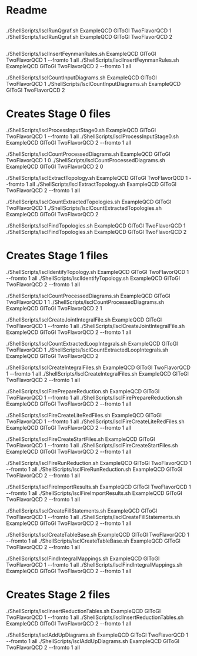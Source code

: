 Readme
========================

##

./ShellScripts/lsclRunQgraf.sh ExampleQCD GlToGl TwoFlavorQCD 1
./ShellScripts/lsclRunQgraf.sh ExampleQCD GlToGl TwoFlavorQCD 2

##

./ShellScripts/lsclInsertFeynmanRules.sh ExampleQCD GlToGl TwoFlavorQCD 1  --fromto 1 all
./ShellScripts/lsclInsertFeynmanRules.sh ExampleQCD GlToGl TwoFlavorQCD 2  --fromto 1 all

./ShellScripts/lsclCountInputDiagrams.sh ExampleQCD GlToGl TwoFlavorQCD 1
./ShellScripts/lsclCountInputDiagrams.sh ExampleQCD GlToGl TwoFlavorQCD 2

# Creates Stage 0 files
./ShellScripts/lsclProcessInputStage0.sh ExampleQCD GlToGl TwoFlavorQCD 1 --fromto 1 all
./ShellScripts/lsclProcessInputStage0.sh ExampleQCD GlToGl TwoFlavorQCD 2 --fromto 1 all

./ShellScripts/lsclCountProcessedDiagrams.sh ExampleQCD GlToGl TwoFlavorQCD 1 0
./ShellScripts/lsclCountProcessedDiagrams.sh ExampleQCD GlToGl TwoFlavorQCD 2 0

./ShellScripts/lsclExtractTopology.sh ExampleQCD GlToGl TwoFlavorQCD 1 --fromto 1 all
./ShellScripts/lsclExtractTopology.sh ExampleQCD GlToGl TwoFlavorQCD 2 --fromto 1 all

./ShellScripts/lsclCountExtractedTopologies.sh ExampleQCD GlToGl TwoFlavorQCD 1
./ShellScripts/lsclCountExtractedTopologies.sh ExampleQCD GlToGl TwoFlavorQCD 2

./ShellScripts/lsclFindTopologies.sh ExampleQCD GlToGl TwoFlavorQCD 1
./ShellScripts/lsclFindTopologies.sh ExampleQCD GlToGl TwoFlavorQCD 2

# Creates Stage 1 files
./ShellScripts/lsclIdentifyTopology.sh ExampleQCD GlToGl TwoFlavorQCD 1 --fromto 1 all
./ShellScripts/lsclIdentifyTopology.sh ExampleQCD GlToGl TwoFlavorQCD 2 --fromto 1 all

./ShellScripts/lsclCountProcessedDiagrams.sh ExampleQCD GlToGl TwoFlavorQCD 1 1
./ShellScripts/lsclCountProcessedDiagrams.sh ExampleQCD GlToGl TwoFlavorQCD 2 1

./ShellScripts/lsclCreateJointIntegralFile.sh ExampleQCD GlToGl TwoFlavorQCD 1 --fromto 1 all
./ShellScripts/lsclCreateJointIntegralFile.sh ExampleQCD GlToGl TwoFlavorQCD 2 --fromto 1 all

./ShellScripts/lsclCountExtractedLoopIntegrals.sh ExampleQCD GlToGl TwoFlavorQCD 1
./ShellScripts/lsclCountExtractedLoopIntegrals.sh ExampleQCD GlToGl TwoFlavorQCD 2

./ShellScripts/lsclCreateIntegralFiles.sh ExampleQCD GlToGl TwoFlavorQCD 1 --fromto 1 all
./ShellScripts/lsclCreateIntegralFiles.sh ExampleQCD GlToGl TwoFlavorQCD 2 --fromto 1 all
 
./ShellScripts/lsclFirePrepareReduction.sh ExampleQCD GlToGl TwoFlavorQCD 1 --fromto 1 all
./ShellScripts/lsclFirePrepareReduction.sh ExampleQCD GlToGl TwoFlavorQCD 2 --fromto 1 all

./ShellScripts/lsclFireCreateLiteRedFiles.sh ExampleQCD GlToGl TwoFlavorQCD 1 --fromto 1 all
./ShellScripts/lsclFireCreateLiteRedFiles.sh ExampleQCD GlToGl TwoFlavorQCD 2 --fromto 1 all

./ShellScripts/lsclFireCreateStartFiles.sh ExampleQCD GlToGl TwoFlavorQCD 1 --fromto 1 all
./ShellScripts/lsclFireCreateStartFiles.sh ExampleQCD GlToGl TwoFlavorQCD 2 --fromto 1 all

./ShellScripts/lsclFireRunReduction.sh ExampleQCD GlToGl TwoFlavorQCD 1 --fromto 1 all
./ShellScripts/lsclFireRunReduction.sh ExampleQCD GlToGl TwoFlavorQCD 2 --fromto 1 all

./ShellScripts/lsclFireImportResults.sh ExampleQCD GlToGl TwoFlavorQCD 1 --fromto 1 all
./ShellScripts/lsclFireImportResults.sh ExampleQCD GlToGl TwoFlavorQCD 2 --fromto 1 all

./ShellScripts/lsclCreateFillStatements.sh ExampleQCD GlToGl TwoFlavorQCD 1 --fromto 1 all
./ShellScripts/lsclCreateFillStatements.sh ExampleQCD GlToGl TwoFlavorQCD 2 --fromto 1 all

./ShellScripts/lsclCreateTableBase.sh ExampleQCD GlToGl TwoFlavorQCD 1 --fromto 1 all
./ShellScripts/lsclCreateTableBase.sh ExampleQCD GlToGl TwoFlavorQCD 2 --fromto 1 all

./ShellScripts/lsclFindIntegralMappings.sh ExampleQCD GlToGl TwoFlavorQCD 1 --fromto 1 all
./ShellScripts/lsclFindIntegralMappings.sh ExampleQCD GlToGl TwoFlavorQCD 2 --fromto 1 all

# Creates Stage 2 files
./ShellScripts/lsclInsertReductionTables.sh ExampleQCD GlToGl TwoFlavorQCD 1 --fromto 1 all
./ShellScripts/lsclInsertReductionTables.sh ExampleQCD GlToGl TwoFlavorQCD 2 --fromto 1 all

./ShellScripts/lsclAddUpDiagrams.sh ExampleQCD GlToGl TwoFlavorQCD 1  --fromto 1 all
./ShellScripts/lsclAddUpDiagrams.sh ExampleQCD GlToGl TwoFlavorQCD 2  --fromto 1 all



